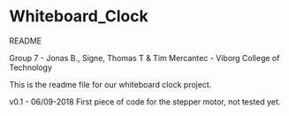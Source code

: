 # Whiteboard_Clock
README

Group 7 - Jonas B., Signe, Thomas T & Tim
Mercantec - Viborg College of Technology

This is the readme file for our whiteboard clock project.

v0.1 - 06/09-2018
First piece of code for the stepper motor, not tested yet.
